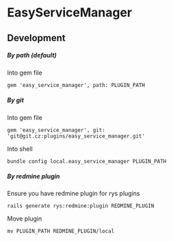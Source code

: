 # EasyServiceManager

## Development

##### By path (default)

Into gem file

    gem 'easy_service_manager', path: PLUGIN_PATH


##### By git

Into gem file

    gem 'easy_service_manager', git: 'git@git.cz:plugins/easy_service_manager.git'

Into shell

    bundle config local.easy_service_manager PLUGIN_PATH


##### By redmine plugin

Ensure you have redmine plugin for rys plugins

    rails generate rys:redmine:plugin REDMINE_PLUGIN

Move plugin

    mv PLUGIN_PATH REDMINE_PLUGIN/local
